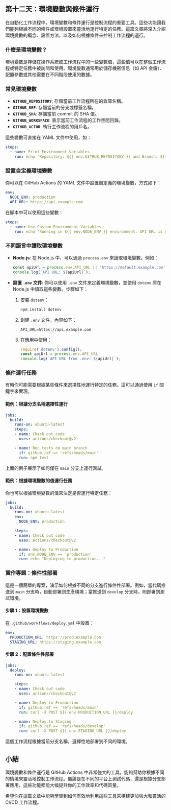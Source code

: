 ## 第十二天：**環境變數與條件運行**

在自動化工作流程中，環境變數和條件運行是控制流程的重要工具。這些功能讓我們能夠根據不同的條件或環境設置來靈活地運行特定的任務。這篇文章將深入介紹環境變數的概念、設置方法，以及如何根據條件來控制工作流程的運行。

### **什麼是環境變數？**
環境變數是存儲在操作系統或工作流程中的一些變數值，這些值可以在整個工作流程或特定任務中被訪問和使用。環境變數通常用於儲存機密信息（如 API 金鑰）、配置參數或其他需要在不同階段使用的數據。

### **常見環境變數**
- **`GITHUB_REPOSITORY`**: 存儲當前工作流程所在的倉庫名稱。
- **`GITHUB_REF`**: 存儲當前的分支或標籤名稱。
- **`GITHUB_SHA`**: 存儲當前 commit 的 SHA 值。
- **`GITHUB_WORKSPACE`**: 表示當前工作流程的工作空間目錄。
- **`GITHUB_ACTOR`**: 執行工作流程的用戶名。

這些變數可直接在 YAML 文件中使用，如：
```yaml
steps:
  - name: Print Environment Variables
    run: echo "Repository: ${{ env.GITHUB_REPOSITORY }} and Branch: ${{ env.GITHUB_REF }}"
```

### **設置自定義環境變數**
你可以在 GitHub Actions 的 YAML 文件中設置自定義的環境變數，方式如下：
```yaml
env:
  NODE_ENV: production
  API_URL: https://api.example.com
```

在腳本中可以使用這些變數：
```yaml
steps:
  - name: Use Custom Environment Variables
    run: echo "Running in ${{ env.NODE_ENV }} environment. API URL is ${{ env.API_URL }}."
```

### **不同語言中讀取環境變數**

- **Node.js**: 在 Node.js 中，可以通過 `process.env` 來讀取環境變數。例如：
  ```javascript
  const apiUrl = process.env.API_URL || 'https://default.example.com';
  console.log(`API URL: ${apiUrl}`);
  ```

- **設置 `.env` 文件**: 你可以使用 `.env` 文件來定義環境變數，並使用 `dotenv` 庫在 Node.js 中讀取這些變數。步驟如下：
  1. 安裝 `dotenv`：
     ```bash
     npm install dotenv
     ```
  2. 創建 `.env` 文件，內容如下：
     ```plaintext
     API_URL=https://api.example.com
     ```
  3. 在應用中使用：
     ```javascript
     require('dotenv').config();
     const apiUrl = process.env.API_URL;
     console.log(`API URL from .env: ${apiUrl}`);
     ```

### **條件運行任務**

有時你可能需要根據某些條件來選擇性地運行特定的任務。這可以通過使用 `if` 關鍵字來實現。

#### **範例：根據分支名稱選擇性運行**
```yaml
jobs:
  build:
    runs-on: ubuntu-latest
    steps:
    - name: Check out code
      uses: actions/checkout@v2

    - name: Run tests on main branch
      if: github.ref == 'refs/heads/main'
      run: npm test
```
上面的例子展示了如何僅在 `main` 分支上運行測試。

#### **範例：根據環境變數的值運行任務**
你也可以根據環境變數的值來決定是否運行特定任務：
```yaml
jobs:
  build:
    runs-on: ubuntu-latest
    env:
      NODE_ENV: production

    steps:
    - name: Check out code
      uses: actions/checkout@v2

    - name: Deploy to Production
      if: env.NODE_ENV == 'production'
      run: echo "Deploying to production..."
```

### **實作專題：條件性部署**

這是一個簡單的專案，演示如何根據不同的分支進行條件性部署。例如，當代碼推送到 `main` 分支時，自動部署到生產環境；當推送到 `develop` 分支時，則部署到測試環境。

#### **步驟 1：設置環境變數**
在 `.github/workflows/deploy.yml` 中設置：
```yaml
env:
  PRODUCTION_URL: https://prod.example.com
  STAGING_URL: https://staging.example.com
```

#### **步驟 2：配置條件性部署**
```yaml
jobs:
  deploy:
    runs-on: ubuntu-latest

    steps:
    - name: Check out code
      uses: actions/checkout@v2

    - name: Deploy to Production
      if: github.ref == 'refs/heads/main'
      run: curl -X POST ${{ env.PRODUCTION_URL }}/deploy

    - name: Deploy to Staging
      if: github.ref == 'refs/heads/develop'
      run: curl -X POST ${{ env.STAGING_URL }}/deploy
```

這個工作流程根據當前分支名稱，選擇性地部署到不同的環境。

## **小結**
環境變數和條件運行是 GitHub Actions 中非常強大的工具，能夠幫助你根據不同的情境來靈活地控制工作流程。無論是在不同的平台上測試代碼，還是根據分支部署應用，這些功能都能大幅提升你的工作效率和代碼質量。

希望你在這篇文章中能夠學習到如何有效地利用這些工具來構建更加強大和靈活的 CI/CD 工作流程。
